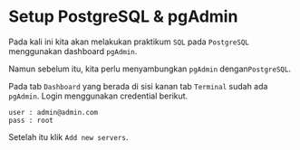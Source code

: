 # Setup PostgreSQL & pgAdmin

Pada kali ini kita akan melakukan praktikum `SQL` pada `PostgreSQL` menggunakan dashboard `pgAdmin`.

Namun sebelum itu, kita perlu menyambungkan `pgAdmin` dengan`PostgreSQL`.

Pada tab `Dashboard` yang berada di sisi kanan tab `Terminal` sudah ada `pgAdmin`. Login menggunakan credential berikut.
```
user : admin@admin.com
pass : root
```

Setelah itu klik `Add new servers`. 